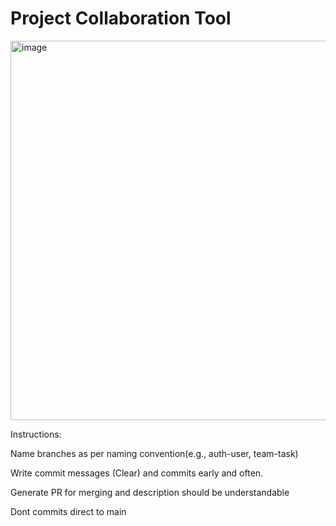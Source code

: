# Project Collaboration Tool

<img width="1486" height="607" alt="image" src="https://github.com/user-attachments/assets/809484ce-f120-442f-8e4f-31f55b490ece" />



Instructions:

Name branches as per naming convention(e.g., auth-user, team-task)

Write commit messages (Clear) and commits early and often.

Generate PR for merging and description should be understandable

Dont commits direct to main
